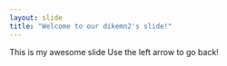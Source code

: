 ```yaml
---
layout: slide
title: "Welcome to our dikemn2's slide!"
---
```

This is my awesome slide
Use the left arrow to go back!
